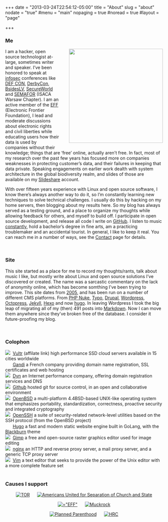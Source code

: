 +++
date = "2013-03-24T22:54:12-05:00"
title = "About"
slug = "about"
nodate = "true"
#menu = "main"
nopaging = true
#noread = true
#layout = "page"

+++
<h3>Me</h3>
<p><img style="margin: 0em 0em 1em 2em" align="right" padding="20" width="300" src="/about/me.jpg" width="300" height="300" />I am a hacker, open source technologist at-large, sometimes writer and speaker. I&rsquo;ve been honored to speak at <a href="http://en.wikipedia.org/wiki/Information_security">infosec</a> conferences like <a href="http://www.defcon.org">DEF CON</a>, <a href="http://www.derbycon.com/">DerbyCon</a>, <a href="http://www.bsideslv.org/">BsidesLV</a>, <a title="SecureWorld" href="http://secureworldpost.secureworldexpo.com/">SecureWorld</a> and <a href="http://konferencje.computerworld.pl/konferencje/semafor2012/zagadnienia.html">SEMAFOR</a> (ISACA Warsaw Chapter). I am an active member of the <a href="http://eff.org">EFF</a> (Electronic Frontier Foundation), I lead and moderate discussions about electronic rights and civil liberties while educating users how their data is used by companies without their knowledge; things that are &lsquo;free&rsquo; online, actually aren&rsquo;t free. In fact, most of my research over the past few years has focused more on companies weaknesses in protecting customer&rsquo;s data, and their failures in keeping that data private. Speaking engagements on earlier work dealth with system architecture in the global biodiversity realm, and slides of those are available on my <a href="http://www.slideshare.net/">Slideshare</a> account.</p>

<p>With over fifteen years experience with Linux and open source software, I know there&rsquo;s always another way to do it, so I&rsquo;m constantly learning new techniques to solve technical challenges. I usually do this by hacking on my home servers, then blogging about my results here. So my blog has always served as a testing ground, and a place to organize my thoughts while allowing feedback for others, and myself to build off. I participate in open source development, and release all code I write on <a href="https://github.com/philcryer">GitHub</a>. I listen to music <a href="http://www.last.fm/user/fak3r">constantly</a>, hold a bachelor&rsquo;s degree in fine arts, am a practicing troublemaker and an accidental tourist. In general, I like to keep it real. You can reach me in a number of ways, see the <a href="https://fak3r.com/contact/">Contact</a> page for details.</p>
<br />
<h3>Site</h3>
<p>This site started as a place for me to record my thoughts/rants, talk about music I like, but mostly write about Linux and open source solutions I&rsquo;ve discovered or created. The name was a sarcastic commentary on the lack of anonymity online, which has become somthing I&rsquo;ve been trying to improve. This site dates from <a href="http://web.archive.org/web/20051103020402/http://fak3r.com/">2005</a>, and has been run on a number of different CMS platforms. From <a href="http://www.phpnuke.org/">PHP Nuke</a>, <a href="http://typosphere.org/">Typo</a>, <a href="http://drupal.org">Drupal</a>, <a href="http://wordpress.org">Wordpress</a>, <a href="http://octopress.org">Octopress</a>, <a href="http://jekyllrb.com/">Jekyll</a>, <a href="http://hexo.io">Hexo</a> and now <a href="http://http://gohugo.io/">hugo</a>. In leaving Wordpress I took the big leap of migrating all of my (then) 491 posts into <a href="http://daringfireball.net/projects/markdown/">Markdown</a>. Now I can move them anywhere since they&rsquo;ve broken free of the database. I consider it future-proofing my blog.</p>
<br />
<h3>Colophon</h3>
<img src="/colophon/vultr.png" border="0">&nbsp;&nbsp;<a href="http://www.vultr.com/?ref=7051248-3B">Vultr</a> (affilate link) high performance SSD cloud servers available in 15 cities worldwide<br />
<img src="/colophon/gandi.png" border="0" height="16" width="16">&nbsp;&nbsp;<a href="https://www.gandi.net">Gandi</a> a French company providing domain name registration, SSL certificates and web hosting<br />
<img src="/colophon/dyndns.png" border="0">&nbsp;&nbsp;<a href="https://dyn.com">Dyn</a> an Internet performance company, offering domain registration services and DNS<br />
<img src="/colophon/github.png" border="0">&nbsp;&nbsp;<a href="http://github.com">Github</a> hosted git for source control, in an open and collaborative environment<br />
<img src="/colophon/openssh.png" border="0">&nbsp;&nbsp;<a href="https://openbsd.org">OpenBSD</a> a multi-platform 4.4BSD-based UNIX-like operating system that emphasizes portability, standardization, correctness, proactive security and integrated cryptography<br />
<img src="/colophon/openssh.png" border="0">&nbsp;&nbsp;<a href="http://openssh.com">OpenSSH</a> a suite of security-related network-level utilities based on the SSH protocol (from the OpenBSD project)<br />
<img src="/colophon/hugo.png" height="16" width="16" border="0">&nbsp;&nbsp;<a href="http://gohugo.io/">Hugo</a> a fast and modern static website engine built in GoLang, with the <a href="https://github.com/yoshiharuyamashita/blackburn">Blackburn</a> theme<br />
<img src="/colophon/gimp.png" border="0">&nbsp;&nbsp;<a href="http://www.gimp.org">Gimp</a> a free and open-source raster graphics editor used for image editing<br />
<img src="/colophon/nginx.png" border="0">&nbsp;&nbsp;<a href="http://nginx.org">nginx</a> an HTTP and reverse proxy server, a mail proxy server, and a generic TCP proxy server<br />
<img src="/colophon/vim.png" border="0">&nbsp;&nbsp;<a href="http://www.vim.org">Vim</a> a text editor that seeks to provide the power of the Unix editor with a more complete feature set<br />
<br />
<h3>Causes I support</h3>
<p align="center">
<a href="https://www.torproject.org/" alt="TOR" title="TOR"><img src="/about/tor_logo.png" border="0" alt="TOR" title="TOR"></a>
&nbsp;&nbsp;&nbsp;&nbsp;
<a href="https://www.au.org/" alt="AU" title="AU"><img src="/about/au.png" border="0" alt="Americans United for Separation of Church and State" title="Americans United for Separation of Church and State"></a>
</p>
<p align="center">
<a href="https://www.eff.org" border="0" alt="EFF" title="EFF"><img src="/about/eff-2015.png" alt=="EFF" title="EFF" border="0"></a>
&nbsp;&nbsp;&nbsp;&nbsp;
<a href="https://www.muckrock.com/" alt="Muckrock" title="Muckrock"><img src="/about/muckrock.png" border="0" alt="Muckrock" title="Muckrock"></a>
</p>

<p align="center">
<a href="https://www.plannedparenthood.org/" alt="Planned Parenthood" title="Planned Parenthood"><img src="/about/planned_parenthood.jpg" border="0" alt="Planned Parenthood" title="Planned Parenthood"></a>
&nbsp;&nbsp;&nbsp;&nbsp;
<a href="https://www.hrc.org/" alt="HRC" title="HRC"><img src="/about/hrc.jpg" border="0" alt="HRC" title="HRC"></a>
</p>

